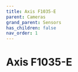 ```yaml
---
title: Axis F1035-E
parent: Cameras
grand_parent: Sensors
has_children: false
nav_order: 1
---
```


# Axis F1035-E  

<!-- TODO -->
